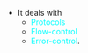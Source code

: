 - It deals with 
	- <span style="color:#00ffff">Protocols</span>
	- <span style="color:#00ffff">Flow-control</span>
	- <span style="color:#00ffff">Error-control</span>.